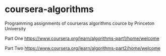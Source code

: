 # coursera-algorithms
Programming assignments of courseras algorithms cource by Princeton University

Part One https://www.coursera.org/learn/algorithms-part1/home/welcome

Part Two https://www.coursera.org/learn/algorithms-part2/home/welcome
